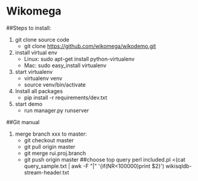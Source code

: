 Wikomega
======
##Steps to install:
1. git clone source code
   * git clone https://github.com/wikomega/wikodemo.git
2. install virtual env
   * Linux: sudo apt-get install python-virtualenv
   * Mac: sudo easy_install virtualenv
3. start virtualenv
   * virtualenv venv
   * source venv/bin/activate
4. Install all packages
   * pip install -r requirements/dev.txt
5. start demo
   * run manager.py runserver

##Git manual
1. merge branch xxx to master:
   * git checkout master
   * git pull origin master
   * git merge  rui.proj.branch
   * git push origin master
##choose top query
perl included.pl <(cat query_sample.txt | awk -F "\|" '{if(NR<100000)print $2}') wikisqldb-stream-header.txt 

